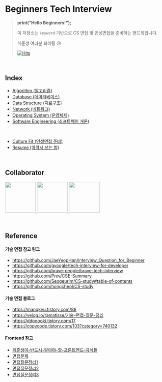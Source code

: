 # Beginners Tech Interview

> **print("Hello Beginners!");**   
>
> 이 저장소는 `keyword` 기반으로 CS 면접 및 인성면접을 준비하는 핸드북입니다.   
> 
> 취준생 여러분 화이팅 😘
> 
> [![Hits](https://hits.seeyoufarm.com/api/count/incr/badge.svg?url=https://github.com/Egolper/beginners-tech-interview&count_bg=%23888888&title_bg=%23555555&icon=&icon_color=%23E7E7E7&title=hits&edge_flat=false)](https://hits.seeyoufarm.com)

<br>

## Index

- [Algorithm (알고리즘)](./algorithm/README.md)
- [Database (데이터베이스)](./database/README.md)
- [Data Structure (자료구조)](./data-structure/README.md)
- [Network (네트워크)](./network/README.md)
- [Operating System (운영체제)](./operating-system/README.md)
- [Software Engineering (소프트웨어 개론)](./softwareEngineering/README.md)

<br>

- [Culture Fit (인성면접 준비)]()
- [Resume (이력서 쓰는 법)]()

<br>

## Collaborator

<p>
<a href="https://github.com/bepyan">
  <img src="https://github.com/bepyan.png" width="100">
</a>
<a href="https://github.com/ondal1997">
  <img src="https://github.com/ondal1997.png" width="100">
</a>
<a href="https://github.com/RokwonK">
  <img src="https://github.com/RokwonK.png" width="100">
</a>
</p>

<br>

## Reference

#### 기술 면접 참고 링크
- https://github.com/JaeYeopHan/Interview_Question_for_Beginner
- https://github.com/gyoogle/tech-interview-for-developer
- https://github.com/brave-people/brave-tech-interview
- https://github.com/Prev/CSE-Summary
- https://github.com/Seogeurim/CS-study#table-of-contents  
- https://github.com/hongcheol/CS-study

#### 기술 면접 블로그
- https://mangkyu.tistory.com/88
- https://velog.io/@matisse/기술-면접-질문-정리
- https://ddooooki.tistory.com/17
- https://copycode.tistory.com/103?category=740132


#### Frontend 참고
- [취준생이-반드시-알아야-할-프론트엔드-지식들](https://github.com/baeharam/Must-Know-About-Frontend#%EC%B7%A8%EC%A4%80%EC%83%9D%EC%9D%B4-%EB%B0%98%EB%93%9C%EC%8B%9C-%EC%95%8C%EC%95%84%EC%95%BC-%ED%95%A0-%ED%94%84%EB%A1%A0%ED%8A%B8%EC%97%94%EB%93%9C-%EC%A7%80%EC%8B%9D%EB%93%A4)
- [면접문제](https://velog.io/@cjy0029/%ED%94%84%EB%A1%A0%ED%8A%B8%EC%97%94%EB%93%9C-%EB%A9%B4%EC%A0%91-%EB%AC%B8%EC%A0%9C-1%ED%83%84)
- [면접질문정리1](https://realmojo.tistory.com/300)
- [면접질문정리2](https://velog.io/@ansrjsdn/%ED%94%84%EB%A1%A0%ED%8A%B8%EC%97%94%EB%93%9C-%EB%A9%B4%EC%A0%91-%EC%A7%88%EB%AC%B8-%EC%A0%95%EB%A6%AC)
- [면접질문정리3](https://sunnykim91.tistory.com/121)
